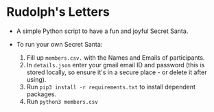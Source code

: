 # Rudolph's Letters

- A simple Python script to have a fun and joyful Secret Santa.
- To run your own Secret Santa:

  1. Fill up `members.csv.` with the Names and Emails of participants.
  2. In `details.json` enter your gmail email ID and password (this is stored locally, so ensure it's in a secure place - or delete it after using).
  3. Run `pip3 install -r requirements.txt` to install dependent packages.
  4. Run `python3 members.csv`
